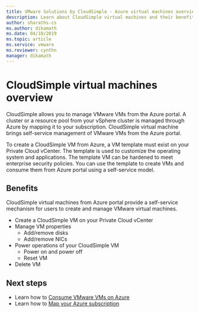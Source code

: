 ```yaml
---
title: VMware Solutions by CloudSimple - Azure virtual machines overview 
description: Learn about CloudSimple virtual machines and their benefits. 
author: sharaths-cs 
ms.author: dikamath 
ms.date: 04/10/2019
ms.topic: article 
ms.service: vmware 
ms.reviewer: cynthn 
manager: dikamath 
---
```

# CloudSimple virtual machines overview

CloudSimple allows you to manage VMware VMs from the Azure portal.  A cluster or a resource pool from your vSphere cluster is managed through Azure by mapping it to your subscription.  CloudSimple virtual machine brings self-service management of VMware VMs from the Azure portal.  

To create a CloudSimple VM from Azure, a VM template must exist on your Private Cloud vCenter.  The template is used to customize the operating system and applications.  The template VM can be hardened to meet enterprise security policies.  You can use the template to create VMs and consume them from Azure portal using a self-service model.

## Benefits

CloudSimple virtual machines from Azure portal provide a self-service mechanism for users to create and manage VMware virtual machines.

* Create a CloudSimple VM on your Private Cloud vCenter
* Manage VM properties
  * Add/remove disks
  * Add/remove NICs
* Power operations of your CloudSimple VM
  * Power on and power off
  * Reset VM
* Delete VM

## Next steps

* Learn how to [Consume VMware VMs on Azure](quickstart-create-vmware-virtual-machine.md)
* Learn how to [Map your Azure subscription](https://docs.azure.cloudsimple.com/azuresubscriptionmapping/)